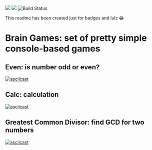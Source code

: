 <a href="https://codeclimate.com/github/great-timofey/php-project-lvl1/maintainability"><img src="https://api.codeclimate.com/v1/badges/5554001ef88f8daaf09c/maintainability" /></a>
<a href="https://codeclimate.com/github/great-timofey/php-project-lvl1/test_coverage"><img src="https://api.codeclimate.com/v1/badges/5554001ef88f8daaf09c/test_coverage" /></a>
<img src="https://travis-ci.org/great-timofey/php-project-lvl1.svg?branch=master" alt="Build Status" />

This readme has been created just for badges and lulz 😂

# Brain Games: set of pretty simple console-based games

## Even: is number odd or even?

[![asciicast](https://asciinema.org/a/g2D6DU0JWnLMr4JMB5jHJicvY.svg)](https://asciinema.org/a/g2D6DU0JWnLMr4JMB5jHJicvY)

## Calc: calculation
[![asciicast](https://asciinema.org/a/UWXHh5KmTWQowVLKUuTWhorIs.svg)](https://asciinema.org/a/UWXHh5KmTWQowVLKUuTWhorIs)

## Greatest Common Divisor: find GCD for two numbers
[![asciicast](https://asciinema.org/a/gkx5wZYnjtXbjyCLdoBAutrzB.svg)](https://asciinema.org/a/gkx5wZYnjtXbjyCLdoBAutrzB)
